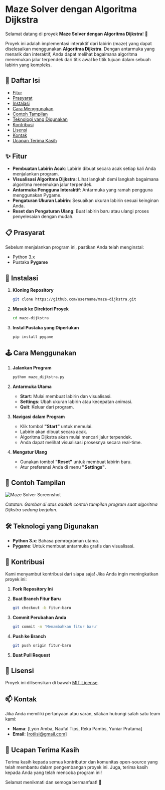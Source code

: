 
# Maze Solver dengan Algoritma Dijkstra

Selamat datang di proyek **Maze Solver dengan Algoritma Dijkstra**! 🎉

Proyek ini adalah implementasi interaktif dari labirin (maze) yang dapat diselesaikan menggunakan **Algoritma Dijkstra**. Dengan antarmuka yang menarik dan interaktif, Anda dapat melihat bagaimana algoritma menemukan jalur terpendek dari titik awal ke titik tujuan dalam sebuah labirin yang kompleks.

## 📖 Daftar Isi

- [Fitur](#-fitur)
- [Prasyarat](#-prasyarat)
- [Instalasi](#-instalasi)
- [Cara Menggunakan](#-cara-menggunakan)
- [Contoh Tampilan](#-contoh-tampilan)
- [Teknologi yang Digunakan](#-teknologi-yang-digunakan)
- [Kontribusi](#-kontribusi)
- [Lisensi](#-lisensi)
- [Kontak](#-kontak)
- [Ucapan Terima Kasih](#-ucapan-terima-kasih)

## ✨ Fitur

- **Pembuatan Labirin Acak**: Labirin dibuat secara acak setiap kali Anda menjalankan program.
- **Visualisasi Algoritma Dijkstra**: Lihat langkah demi langkah bagaimana algoritma menemukan jalur terpendek.
- **Antarmuka Pengguna Interaktif**: Antarmuka yang ramah pengguna menggunakan Pygame.
- **Pengaturan Ukuran Labirin**: Sesuaikan ukuran labirin sesuai keinginan Anda.
- **Reset dan Pengaturan Ulang**: Buat labirin baru atau ulangi proses penyelesaian dengan mudah.

## 📋 Prasyarat

Sebelum menjalankan program ini, pastikan Anda telah menginstal:

- Python 3.x
- Pustaka **Pygame**

## 🚀 Instalasi

1. **Kloning Repository**

   ```bash
   git clone https://github.com/username/maze-dijkstra.git
   ```

2. **Masuk ke Direktori Proyek**

   ```bash
   cd maze-dijkstra
   ```

3. **Instal Pustaka yang Diperlukan**

   ```bash
   pip install pygame
   ```

## 🕹️ Cara Menggunakan

1. **Jalankan Program**

   ```bash
   python maze_dijkstra.py
   ```

2. **Antarmuka Utama**

   - **Start**: Mulai membuat labirin dan visualisasi.
   - **Settings**: Ubah ukuran labirin atau kecepatan animasi.
   - **Quit**: Keluar dari program.

3. **Navigasi dalam Program**

   - Klik tombol **"Start"** untuk memulai.
   - Labirin akan dibuat secara acak.
   - Algoritma Dijkstra akan mulai mencari jalur terpendek.
   - Anda dapat melihat visualisasi prosesnya secara real-time.

4. **Mengatur Ulang**

   - Gunakan tombol **"Reset"** untuk membuat labirin baru.
   - Atur preferensi Anda di menu **"Settings"**.

## 🎨 Contoh Tampilan

![Maze Solver Screenshot](screenshot.png)

*Catatan: Gambar di atas adalah contoh tampilan program saat algoritma Dijkstra sedang berjalan.*

## 🛠️ Teknologi yang Digunakan

- **Python 3.x**: Bahasa pemrograman utama.
- **Pygame**: Untuk membuat antarmuka grafis dan visualisasi.

## 🤝 Kontribusi

Kami menyambut kontribusi dari siapa saja! Jika Anda ingin meningkatkan proyek ini:

1. **Fork Repository Ini**
2. **Buat Branch Fitur Baru**

   ```bash
   git checkout -b fitur-baru
   ```

3. **Commit Perubahan Anda**

   ```bash
   git commit -m 'Menambahkan fitur baru'
   ```

4. **Push ke Branch**

   ```bash
   git push origin fitur-baru
   ```

5. **Buat Pull Request**

## 📄 Lisensi

Proyek ini dilisensikan di bawah [MIT License](LICENSE).

## 📫 Kontak

Jika Anda memiliki pertanyaan atau saran, silakan hubungi salah satu team kami:

- **Nama**: [Lyon Amba, Naufal Tips, Reka Pambs, Yuniar Pratama]
- **Email**: [rotiisi@gmail.com]

## 🙏 Ucapan Terima Kasih

Terima kasih kepada semua kontributor dan komunitas open-source yang telah membantu dalam pengembangan proyek ini. Juga, terima kasih kepada Anda yang telah mencoba program ini!

Selamat menikmati dan semoga bermanfaat! 🎉
